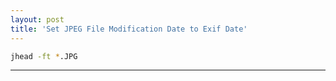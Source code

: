```yaml
---
layout: post
title: 'Set JPEG File Modification Date to Exif Date'
---
```


```bash
jhead -ft *.JPG
```

---
